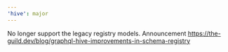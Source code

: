 ```yaml
---
'hive': major
---
```


No longer support the legacy registry models. Announcement
https://the-guild.dev/blog/graphql-hive-improvements-in-schema-registry
